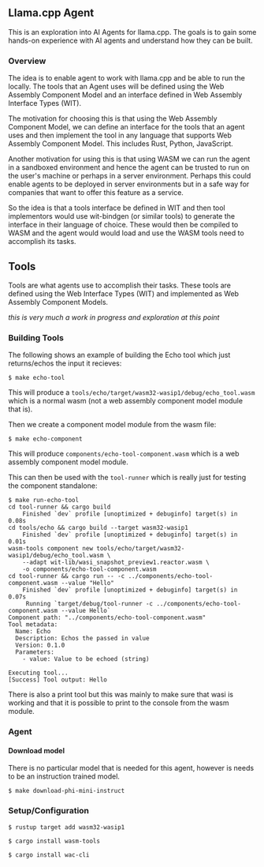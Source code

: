 ## Llama.cpp Agent
This is an exploration into AI Agents for llama.cpp. The goals is to gain some
hands-on experience with AI agents and understand how they can be built.

### Overview

The idea is to enable agent to work with llama.cpp and be able to run the
locally. The tools that an Agent uses will be defined using the Web Assembly
Component Model and an interface defined in Web Assembly Interface Types (WIT).

The motivation for choosing this is that using the Web Assembly Component Model,
we can define an interface for the tools that an agent uses and then implement
the tool in any language that supports Web Assembly Component Model. This
includes Rust, Python, JavaScript.

Another motivation for using this is that using WASM we can run the agent in a
sandboxed environment and hence the agent can be trusted to run on the
user's machine or perhaps in a server environment. Perhaps this could enable
agents to be deployed in server environments but in a safe way for companies
that want to offer this feature as a service.

So the idea is that a tools interface be defined in WIT and then tool
implementors would use wit-bindgen (or similar tools) to generate the interface
in their language of choice. These would then be compiled to WASM and the agent
would would load and use the WASM tools need to accomplish its tasks.

## Tools
Tools are what agents use to accomplish their tasks. These tools are defined
using the Web Interface Types (WIT) and implemented as Web Assembly Component
Models.

_this is very much a work in progress and exploration at this point_

### Building Tools
The following shows an example of building the Echo tool which just
returns/echos the input it recieves:
```console
$ make echo-tool
```
This will produce a `tools/echo/target/wasm32-wasip1/debug/echo_tool.wasm` which
is a normal wasm (not a web assembly component model module that is).

Then we create a component model module from the wasm file:
```console
$ make echo-component
```
This will produce `components/echo-tool-component.wasm` which is a web assembly
component model module.

This can then be used with the `tool-runner` which is really just for testing
the component standalone:
```console
$ make run-echo-tool
cd tool-runner && cargo build
    Finished `dev` profile [unoptimized + debuginfo] target(s) in 0.08s
cd tools/echo && cargo build --target wasm32-wasip1
    Finished `dev` profile [unoptimized + debuginfo] target(s) in 0.01s
wasm-tools component new tools/echo/target/wasm32-wasip1/debug/echo_tool.wasm \
    --adapt wit-lib/wasi_snapshot_preview1.reactor.wasm \
    -o components/echo-tool-component.wasm
cd tool-runner && cargo run -- -c ../components/echo-tool-component.wasm --value "Hello"
    Finished `dev` profile [unoptimized + debuginfo] target(s) in 0.07s
     Running `target/debug/tool-runner -c ../components/echo-tool-component.wasm --value Hello`
Component path: "../components/echo-tool-component.wasm"
Tool metadata:
  Name: Echo
  Description: Echos the passed in value
  Version: 0.1.0
  Parameters:
    - value: Value to be echoed (string)

Executing tool...
[Success] Tool output: Hello
```
There is also a print tool but this was mainly to make sure that wasi is working
and that it is possible to print to the console from the wasm module.

### Agent

#### Download model
There is no particular model that is needed for this agent, however is needs
to be an instruction trained model.
```console
$ make download-phi-mini-instruct 
```

### Setup/Configuration
```console
$ rustup target add wasm32-wasip1
```

```console
$ cargo install wasm-tools
```

```console
$ cargo install wac-cli
```
